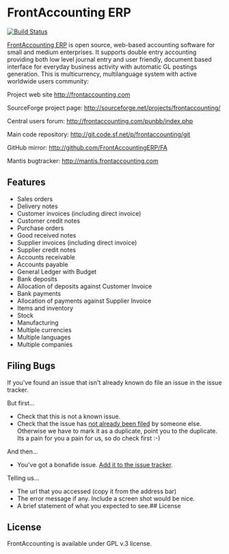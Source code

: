 # FrontAccounting ERP

[![Build Status](https://travis-ci.org/cambell-prince/frontaccounting.svg?branch=master-cp)](https://travis-ci.org/cambell-prince/frontaccounting)

[FrontAccounting ERP](http://frontaccounting.com) is open source, web-based accounting software for small and medium enterprises.
It supports double entry accounting providing both low level journal entry and user friendly, document based 
interface for everyday business activity with automatic GL postings generation. This is multicurrency,
multilanguage system with active worldwide users community:

Project web site http://frontaccounting.com

SourceForge project page: http://sourceforge.net/projects/frontaccounting/

Central users forum: http://frontaccounting.com/punbb/index.php

Main code repository: http://git.code.sf.net/p/frontaccounting/git

GitHub mirror: http://github.com/FrontAccountingERP/FA

Mantis bugtracker: http://mantis.frontaccounting.com

## Features

* Sales orders
* Delivery notes
* Customer invoices (including direct invoice)
* Customer credit notes
&nbsp;
* Purchase orders
* Good received notes
* Supplier invoices (including direct invoice)
* Supplier credit notes
&nbsp;
* Accounts receivable
* Accounts payable
* General Ledger with Budget
&nbsp;
* Bank deposits
* Allocation of deposits against Customer Invoice
* Bank payments
* Allocation of payments against Supplier Invoice
&nbsp;
* Items and inventory
* Stock
* Manufacturing
&nbsp;
* Multiple currencies
* Multiple languages
* Multiple companies

## Filing Bugs

If you've found an issue that isn't already known do file an issue in the issue tracker.

But first...

* Check that this is not a known issue.
* Check that the issue has [not already been filed](https://github.com/cambell-prince/frontaccounting/issues) by someone else.  Otherwise we have to mark it as a duplicate, point you to the duplicate.  Its a pain for you a pain for us, so do check first :-)

And then...

* You've got a bonafide issue.  [Add it to the issue tracker](https://github.com/cambell-prince/frontaccounting/issues/new).

Telling us...

* The url that you accessed (copy it from the address bar)
* The error message if any.  Include a screen shot would be nice.
* A brief statement of what you expected to see.## License

## License

FrontAccounting is available under GPL v.3 license.


